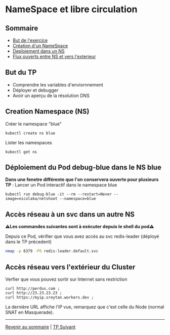 # NameSpace et libre circulation

## Sommaire
  * [But de l'exercice](#but)
  * [Création d'un NameSpace](#but)
  * [Deploiement dans un NS](#but)
  * [Flux ouverts entre NS et vers l'exterieur](#but)


## But du TP
* Comprendre les variables d'enviornnement
* Déployer et debugger
* Avoir un aperçu de la résolution DNS

## Creation Namespace (NS)

Créer le namespace "blue" 
```shell
kubectl create ns blue
```

Lister les namespaces
```shell
kubectl get ns
```

## Déploiement du Pod debug-blue dans le  NS blue

**Dans une fenetre différente que l'on conservera ouverte pour plusieurs TP** : 
Lancer un Pod interactif dans le namespace blue

```shell
kubectl run debug-blue -it --rm --restart=Never --image=nicolaka/netshoot --namespace=blue
```

## Accès réseau à un svc dans un autre NS

⚠️**Les commandes suivantes sont à exécuter depuis le shell du pod**⚠️

Depuis ce Pod, vérifier que vous avez accès au svc redis-leader (déployé dans le TP précedent)
```bash
nmap -p 6379 -P0 redis-leader.default.svc 
```
## Accès réseau vers l'extérieur du Cluster

Verfier que vous pouvez sortir sur Internet sans restriction
```shell
curl http://perdus.com ;
curl http://23.23.23.23 ; 
curl https://myip.sreytan.workers.dev ;
```

La dernière URL affiche l'IP vue, remarquez que c'est celle du Node (normal SNAT en Masquerade).

---

[Revenir au sommaire](../README.md) | [TP Suivant](./TP06.md)
